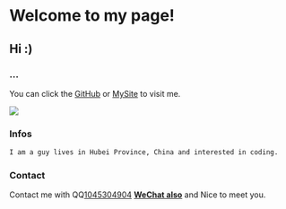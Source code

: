 # Welcome to my page!

## Hi :)

### ...

You can click the [GitHub](https://github.com/yin89/) or [MySite](https://tamade.top) to visit me.

![](https://i.ibb.co/yRyCX7L/5540e3f50d87832b.gif)

### Infos

```markdown
I am a guy lives in Hubei Province, China and interested in coding.
```

### Contact

Contact me with QQ[1045304904](http://wpa.qq.com/msgrd?v=3&uin=1045304904&site=qq&menu=yes) <u>__WeChat also__</u> and Nice to meet you.
